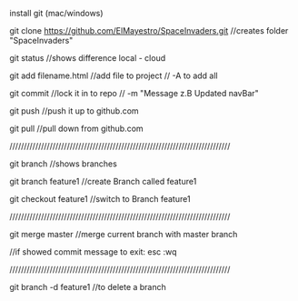 install git (mac/windows)

git clone https://github.com/ElMayestro/SpaceInvaders.git
//creates folder "SpaceInvaders"

git status
//shows difference local - cloud

git add filename.html
//add file to project // -A to add all

git commit
//lock it in to repo // -m "Message z.B Updated navBar"

git push
//push it up to github.com

git pull
//pull down from github.com

/////////////////////////////////////////////////////////////////////////////

git branch
//shows branches

git branch feature1
//create Branch called feature1

git checkout feature1
//switch to Branch feature1

/////////////////////////////////////////////////////////////////////////////

git merge master
//merge current branch with master branch

//if showed commit message to exit:
esc :wq

/////////////////////////////////////////////////////////////////////////////

git branch -d feature1
//to delete a branch

